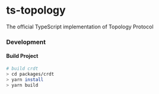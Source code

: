 # ts-topology
The official TypeScript implementation of Topology Protocol

### Development

#### Build Project

```sh
# build crdt
> cd packages/crdt
> yarn install
> yarn build 
```

